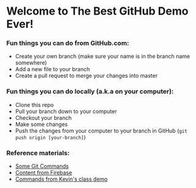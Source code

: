 # Welcome to The Best GitHub Demo Ever!

### Fun things you can do from GitHub.com:

- Create your own branch (make sure your name is in the branch name somewhere)
- Add a new file to your branch
- Create a pull request to merge your changes into master

### Fun things you can do locally (a.k.a on your computer):

- Clone this repo
- Pull your branch down to your computer
- Checkout your branch
- Make some changes
- Push the changes from your computer to your branch in GitHub (`git push origin [your-branch]`)

### Reference materials:
- [Some Git Commands](https://github.com/gcasalett/the-best-github-demo/blob/master/some-git-commands.md)
- [Content from Firebase](https://unc.bootcampcontent.com/UNC-Coding-Boot-Camp/11-16-Class-Content/tree/master/08-api-project/1-Class-Content/8.2)
- [Commands from Kevin's class demo](https://unc1101.slack.com/archives/project1-api/p1484700802000060)

